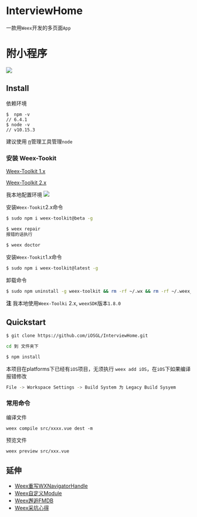 # InterviewHome 

一款用`Weex`开发的多页面`App`

# 附小程序
![](https://ws2.sinaimg.cn/large/006tNc79gy1g22jdvqpc6j30ec0emdh7.jpg)

## Install

依赖环境

``` node
$  npm -v
// 6.4.1
$ node -v
// v10.15.3
```
建议使用 [n](https://github.com/tj/n)管理工具管理`node`

### 安装 Weex-Tookit

[Weex-Toolkit 1.x](https://github.com/weexteam/weex-toolkit/blob/v1.0/README-zh.md)

[Weex-Toolkit 2.x](https://weex.apache.org/zh/tools/toolkit.html#%E7%B3%BB%E7%BB%9F%E7%BB%84%E4%BB%B6)

我本地配置环境
![](https://ws4.sinaimg.cn/large/006tNc79gy1g22jngb8hpj30xk0f23z9.jpg)

安装`Weex-Tookit`2.x命令

``` bash
$ sudo npm i weex-toolkit@beta -g

$ weex repair
报错的话执行
 
$ weex doctor
```

安装`Weex-Tookit`1.x命令

``` bash 
$ sudo npm i weex-toolkit@latest -g
```

卸载命令

``` bash
$ sudo npm uninstall -g weex-toolkit && rm -rf ~/.wx && rm -rf ~/.weex_tmp
```

**注** 我本地使用`Weex-Toolki` 2.x, `weexSDK`版本`1.8.0`


## Quickstart

``` bash
$ git clone https://github.com/iOSGL/InterviewHome.git

cd 到 文件夹下

$ npm install
```

本项目在platforms下已经有`iOS`项目，无须执行 `weex add iOS`，在`iOS`下如果编译报错修改

``` bash
File -> Workspace Settings -> Build System 为 Legacy Build Sysyem
```

### 常用命令

编译文件

`weex compile src/xxxx.vue dest -m`

预览文件

`weex preview src/xxx.vue`

## 延伸

* [Weex重写WXNavigatorHandle](https://www.jianshu.com/p/ba8494d15dba)
* [Weex自定义Module](https://www.jianshu.com/p/37b884515125)
* [Weex邂逅FMDB](https://www.jianshu.com/p/11be9b4d27f0)
* [Weex采坑心得](https://www.jianshu.com/p/7ee2c7c599f8)




